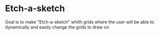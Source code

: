 # Etch-a-sketch
Goal is to make "Etch-a-sketch" whith grids where the user will be able to dynamically and easily change the grids to draw on